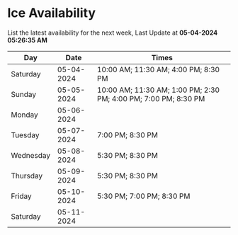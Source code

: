 # Ice Availability

List the latest availability for the next week, Last Update at **05-04-2024 05:26:35 AM**

| Day         | Date        | Times       |
| ----------- | ----------- | ----------- |
|Saturday|05-04-2024|10:00 AM; 11:30 AM; 4:00 PM; 8:30 PM|
|Sunday|05-05-2024|10:00 AM; 11:30 AM; 1:00 PM; 2:30 PM; 4:00 PM; 7:00 PM; 8:30 PM|
|Monday|05-06-2024||
|Tuesday|05-07-2024|7:00 PM; 8:30 PM|
|Wednesday|05-08-2024|5:30 PM; 8:30 PM|
|Thursday|05-09-2024|5:30 PM; 8:30 PM|
|Friday|05-10-2024|5:30 PM; 7:00 PM; 8:30 PM|
|Saturday|05-11-2024||
